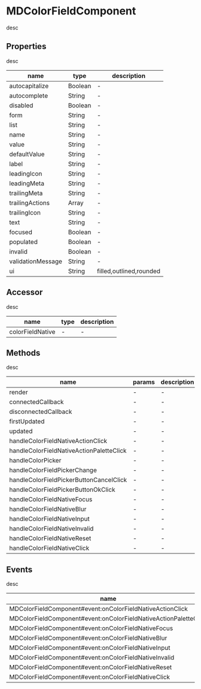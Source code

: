 # MDColorFieldComponent
desc 

## Properties
desc 

name|type|description
---|---|---
autocapitalize|Boolean|-
autocomplete|String|-
disabled|Boolean|-
form|String|-
list|String|-
name|String|-
value|String|-
defaultValue|String|-
label|String|-
leadingIcon|String|-
leadingMeta|String|-
trailingMeta|String|-
trailingActions|Array|-
trailingIcon|String|-
text|String|-
focused|Boolean|-
populated|Boolean|-
invalid|Boolean|-
validationMessage|String|-
ui|String|filled,outlined,rounded

## Accessor
desc 

name|type|description
---|---|---
colorFieldNative|-|-

## Methods
desc 

name|params|description
---|---|---
render|-|-
connectedCallback|-|-
disconnectedCallback|-|-
firstUpdated|-|-
updated|-|-
handleColorFieldNativeActionClick|-|-
handleColorFieldNativeActionPaletteClick|-|-
handleColorPicker|-|-
handleColorFieldPickerChange|-|-
handleColorFieldPickerButtonCancelClick|-|-
handleColorFieldPickerButtonOkClick|-|-
handleColorFieldNativeFocus|-|-
handleColorFieldNativeBlur|-|-
handleColorFieldNativeInput|-|-
handleColorFieldNativeInvalid|-|-
handleColorFieldNativeReset|-|-
handleColorFieldNativeClick|-|-

## Events
desc 

name|params|description
---|---|---
MDColorFieldComponent#event:onColorFieldNativeActionClick|-|-
MDColorFieldComponent#event:onColorFieldNativeActionPaletteClick|-|-
MDColorFieldComponent#event:onColorFieldNativeFocus|-|-
MDColorFieldComponent#event:onColorFieldNativeBlur|-|-
MDColorFieldComponent#event:onColorFieldNativeInput|-|-
MDColorFieldComponent#event:onColorFieldNativeInvalid|-|-
MDColorFieldComponent#event:onColorFieldNativeReset|-|-
MDColorFieldComponent#event:onColorFieldNativeClick|-|-

